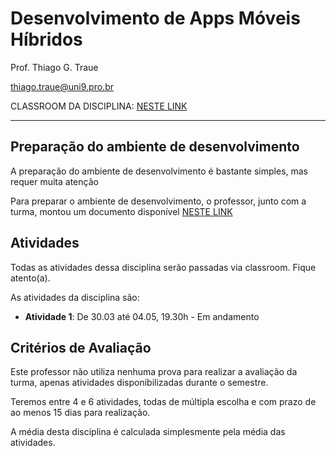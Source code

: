 # Desenvolvimento de Apps Móveis Híbridos

Prof. Thiago G. Traue

thiago.traue@uni9.pro.br

CLASSROOM DA DISCIPLINA: [NESTE LINK](https://classroom.google.com/c/NDY1OTg2MzM1MzU1?cjc=ymtuqf7)

---

## Preparação do ambiente de desenvolvimento

A preparação do ambiente de desenvolvimento é bastante simples, mas requer muita atenção

Para preparar o ambiente de desenvolvimento, o professor, junto com a turma, montou um documento disponível [NESTE LINK](https://docs.google.com/document/d/1hiHuZm_bghn95xhtBBpJNTOiINMZrdsZNfVft5JIksQ/edit?usp=sharing)

## Atividades

Todas as atividades dessa disciplina serão passadas via classroom. Fique atento(a).

As atividades da disciplina são:

- **Atividade 1**: De 30.03 até 04.05, 19.30h - Em andamento

## Critérios de Avaliação

Este professor não utiliza nenhuma prova para realizar a avaliação da turma, apenas atividades disponibilizadas durante o semestre.

Teremos entre 4 e 6 atividades, todas de múltipla escolha e com prazo de ao menos 15 dias para realização.

A média desta disciplina é calculada simplesmente pela média das atividades.
